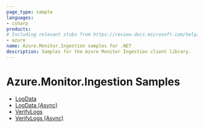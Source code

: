 ```yaml
---
page_type: sample
languages:
- csharp
products:
# Including relevant stubs from https://review.docs.microsoft.com/help/contribute/metadata-taxonomies#product
- azure
name: Azure.Monitor.Ingestion samples for .NET
description: Samples for the Azure Monitor Ingestion client library.
---
```


# Azure.Monitor.Ingestion Samples
* [LogData](./Sample1_LogData.md)
* [LogData (Async)](./Sample1_LogDataAsync.md)
* [VerifyLogs](./Sample2_VerifyLogs.md)
* [VerifyLogs (Async)](./Sample2_VerifyLogsAsync.md)